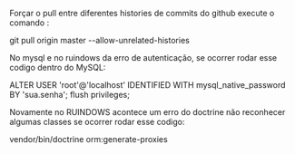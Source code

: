 Forçar o pull entre diferentes histories de commits do github
execute o comando :

git pull origin master --allow-unrelated-histories

No mysql e no ruindows da erro de autenticação, se ocorrer rodar esse codigo dentro do MySQL:

ALTER USER 'root'@'localhost' IDENTIFIED WITH mysql_native_password BY 'sua.senha';
flush privileges;

Novamente no RUINDOWS acontece um erro do doctrine não reconhecer algumas classes se ocorrer rodar esse codigo:

vendor/bin/doctrine orm:generate-proxies
